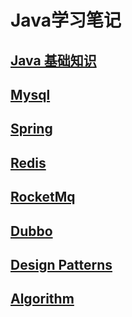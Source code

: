 # Java学习笔记


## [Java 基础知识](./Java.html)
## [Mysql](./Mysql.html)
## [Spring](./Java.html)
## [Redis](./Java.html)
## [RocketMq](./Java.html)
## [Dubbo](./Java.html)
## [Design Patterns](./Java.html)
## [Algorithm](./Java.html)

